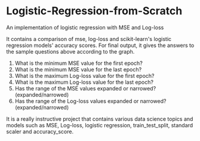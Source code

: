 # Logistic-Regression-from-Scratch
An implementation of logistic regression with MSE and Log-loss

It contains a comparison of mse, log-loss and scikit-learn's logistic regression models' accuracy scores. For final output, it gives the answers to the sample questions above according to the graph.

1. What is the minimum MSE value for the first epoch?
2. What is the minimum MSE value for the last epoch?
3. What is the maximum Log-loss value for the first epoch?
4. What is the maximum Log-loss value for the last epoch?
5. Has the range of the MSE values expanded or narrowed? (expanded/narrowed)
6. Has the range of the Log-loss values expanded or narrowed? (expanded/narrowed)

It is a really instructive project that contains various data science topics and models such as MSE, Log-loss, logistic regression, train_test_split, standard scaler and accuracy_score.
